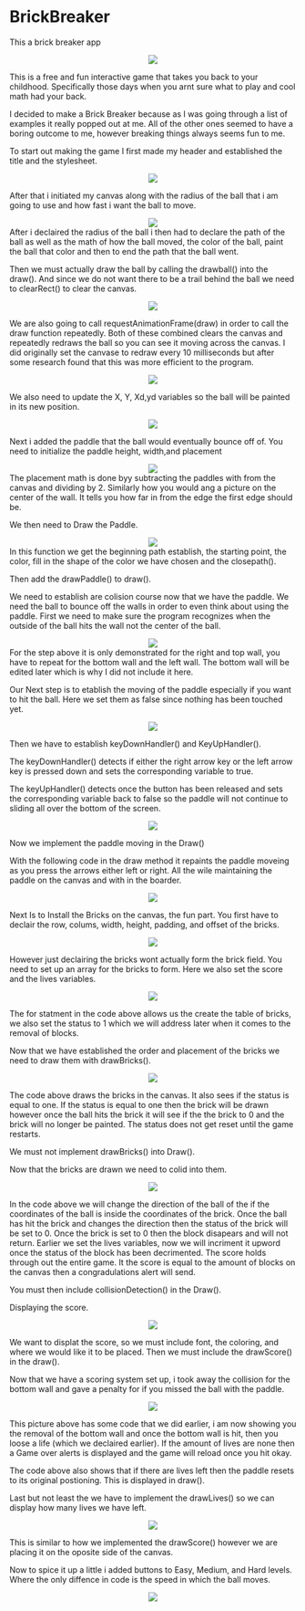 # BrickBreaker
This a brick breaker app
<div align="center"> <img src="assets/brickbreaker.png"></div>

This is a free and fun interactive game that takes you back to your childhood. Specifically those days when you arnt sure what to play and cool math had your back.

I decided to make a Brick Breaker because as I was going through a list of examples it really popped out at me. All of the other ones seemed to have a boring outcome to me, however breaking things always seems fun to me.


To start out making the game I first made my header and established the title and the stylesheet.

<div align="center"> <img src="assets/Part1.PNG"></div>

After that i initiated my canvas along with the radius of the ball that i am going to use and how fast i want the ball to move. 


<div align="center"> <img src="assets/Part2.PNG"></div>
After i declaired the radius of the ball i then had to declare the path of the ball as well as the math of how the ball moved, the color of the ball, paint the ball that color and then to end the path that the ball went. 

Then we must actually draw the ball by calling the drawball() into the draw(). And since we do not want there to be a trail behind the ball we need to clearRect() to clear the canvas.
<div align="center"> <img src="assets/Part3.PNG"></div>

We are also going to call requestAnimationFrame(draw) in order to call the draw function repeatedly. Both of these combined clears the canvas and repeatedly redraws the ball so you can see it moving across the canvas. I did originally set the canvase to redraw every 10 milliseconds but after some research found that this was more efficient to the program. 
<div align="center"> <img src="assets/Part4.PNG"></div>

We also need to update the X, Y, Xd,yd variables so the ball will be painted in its new position. 
<div align="center"> <img src="assets/Part0.PNG"></div>

Next i added the paddle that the ball would eventually bounce off of. 
You need to initialize the paddle height, width,and placement
<div align="center"> <img src="assets/Part5.PNG"></div>
The placement math is done byy subtracting the paddles with from the canvas and dividing by 2. Similarly how you would ang a picture on the center of the wall. It tells you how far in from the edge the first edge should be.  

We then need to Draw the Paddle.
<div align="center"> <img src="assets/Part6.PNG"></div>
In this function we get the beginning path establish, the starting point, the color, fill in the shape of the color we have chosen and the closepath().

Then add the drawPaddle() to draw().

We need to establish are colision course now that we have the paddle. We need the ball to bounce off the walls in order to even think about using the paddle. 
First we need to make sure the program recognizes when the outside of the ball hits the wall not the center of the ball. 
<div align="center"> <img src="assets/Part7.PNG"></div>
For the step above it is only demonstrated for the right and top wall, you have to repeat for the bottom wall and the left wall. 
The bottom wall will be edited later which is why I did not include it here. 

Our Next step is to etablish the moving of the paddle especially if you want to hit the ball. 
Here we set them as false since nothing has been touched yet. 
<div align="center"> <img src="assets/Part8.PNG"></div>

Then we have to establish keyDownHandler() and KeyUpHandler().

The keyDownHandler() detects if either the right arrow key or the left arrow key is pressed down and sets the corresponding variable to true. 

The keyUpHandler() detects once the button has been released and sets the corresponding variable back to false so the paddle will not continue to sliding all over the bottom of the screen. 
<div align="center"> <img src="assets/Part9.PNG"></div>


Now we implement the paddle moving in the Draw()

With the following code in the draw method it repaints the paddle moveing as you press the arrows either left or right. All the wile maintaining the paddle on the canvas and with in the boarder. 

<div align="center"> <img src="assets/Part10.png"></div>

Next Is to Install the Bricks on the canvas, the fun part. You first have to declair the row, colums, width, height, padding, and offset of the bricks. 

<div align="center"> <img src="assets/Part11.PNG"></div>

However just declairing the bricks wont actually form the brick field. You need to set up an array for the bricks to form. Here we also set the score and the lives variables. 

<div align="center"> <img src="assets/Part12.PNG"></div>

The for statment in the code above allows us the create the table of bricks, we also set the status to 1 which we will address later when it comes to the removal of blocks.

Now that we have established the order and placement of the bricks we need to draw them with drawBricks(). 

<div align="center"> <img src="assets/Part13.PNG"></div>

The code above draws the bricks in the canvas.  It also sees if the status is equal to one. If the status is equal to one then the brick will be drawn however once the ball hits the brick it will see if the  the brick to 0 and the brick will no longer be painted. The status does not get reset until the game restarts. 

We must not implement drawBricks() into Draw().

Now that the bricks are drawn we need to colid into them. 

<div align="center"> <img src="assets/Part14.PNG"></div>

In the code above we will change the direction of the ball of the if the coordinates of the ball is inside the coordinates of the brick. Once the ball has hit the brick and changes the direction then the status of the brick will be set to 0. Once the brick is set to 0 then the block disapears and will not return. Earlier we set the lives variables, now we will incriment it upword once the status of the block has been decrimented. The score holds through out the entire game. It the score is equal to the amount of blocks on the canvas then a congradulations alert will send.  

You must then include collisionDetection() in the Draw().

Displaying the score.

<div align="center"> <img src="assets/Part15.PNG"></div>

We want to displat the score, so we must include font, the coloring, and where we would like it to be placed.
Then we must include the drawScore() in the draw().

Now that we have a scoring system set up, i took away the collision for the bottom wall and gave a penalty for if you missed the ball with the paddle. 

<div align="center"> <img src="assets/Part16.PNG"></div>

This picture above has some code that we did earlier, i am now showing you the removal of the bottom wall and once the bottom wall is hit, then you loose a life (which we declaired earlier). If the amount of lives are none then a Game over alerts is displayed and the game will reload once you hit okay. 

The code above also shows that if there are lives left then the paddle resets to its original postioning. This is displayed in draw().

Last but not least the we have to implement the drawLives() so we can display how many lives we have left. 

<div align="center"> <img src="assets/Part17.PNG"></div>

This is similar to how we implemented the drawScore() however we are placing it on the oposite side of the canvas. 

Now to spice it up a little i added buttons to Easy, Medium, and Hard levels. Where the only diffence in code is the speed in which the ball moves. 

<div align="center"> <img src="assets/Part18.PNG"></div>

















  



